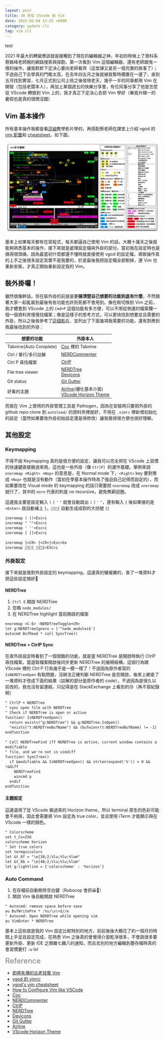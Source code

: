 ```yaml
---
layout: post
title: 30 天從 VScode 到 Vim
date: 2022-02-04 12:25 +0800
category: update cli
tag: vim cli
---
```


test

2021 年最大的轉變應該就是接觸到了現在的編輯器之神，年初的時候上了資科系蔡銘峰老師開的網路搜索與探勘，第一次看到 Vim 這個編輯器，還有老師跟鬼一樣的操作，讓我默默下定決心要向老師看齊（這堂課又是另一個充實的故事了）；不過自己下去學真的門檻太高，在去年四五月之後就被我暫時擱置在一邊了，直到五月找到實習，七月正式到公司上班之後發現老天，幾乎一半的同事都用 Vim 在開發（包括老闆本人），再加上某個週五的快樂分享會，有位同事分享了他是怎麼從 VScode 轉換到 Vim 上的，我才真正下定決心去把 Vim 學好（畢竟升碩一的暑假也是真的很閒沒錯）

<!--more-->

## Vim 基本操作
所有基本操作我都是看[這組](https://www.youtube.com/watch?v=LQVriYE3kxk&list=PLBd8JGCAcUAH56L2CYF7SmWJYKwHQYUDI)教學影片學的，再搭配蔡老師在課堂上介紹 vgod 的 [vim 配置](https://github.com/vgod/vimrc)和 [cheatsheet](https://blog.vgod.tw/2009/12/08/vim-cheat-sheet-for-programmers/)，如下圖。

![](/assets/img/vim-cheat-sheet-full.png)

基本上如果每天都有在寫程式，每天都逼自己使用 Vim 的話，大概十幾天之後就能夠熟悉基本的操作，接下來就是處理設定檔與外掛的部分。當初我在設定時也是搞得很頭痛，因為最當初什麼都還不懂時就直接使用 vgod 的設定檔，導致操作真的上手之後很多設定其實不是我要的，於是最後我把設定檔全部刪掉，連 Vim 也重新安裝，才真正開始重新設定我的 Vim。

## 裝外掛囉！
雖然很像幹話，但在裝外掛的前提是要**搞清楚自己想要的功能到底有什麼**，不然跟著大家一起亂裝到最後有些功能也許到死都不會用到。像在剛切換到 Vim 之前，我才體會到 VScode 上的 `Cmd+P` 這個功能有多方便，可以不用從側邊的檔案欄一個一個資料夾慢慢找檔案；像是這樣子的思考方式，可以更快找到想要並且需要的外掛，所以之後我參考了[這個影片](https://www.youtube.com/watch?v=gnupOrSEikQ)、並列出了下面幾項我需要的功能，還有對應到我最後找到的外掛：

|想要的功能|外掛本人|
|-----------------------|---------|
|Tabnine(Auto Complete)|[Coc](https://github.com/neoclide/coc.nvim.git) 裡的 Tabnine|
|Ctrl / 單行/多行註解|[NERDCommenter](https://github.com/preservim/nerdcommenter.git)|
|Ctrl P 尋找檔案|[CtrlP](https://github.com/ctrlpvim/ctrlp.vim.git)|
|File tree viewer|[NERDTree](https://github.com/preservim/nerdtree.git)<br>[Devicons](https://github.com/ryanoasis/vim-devicons.git)|
|Git status|[Git Gutter](https://github.com/airblade/vim-gitgutter.git)|
|好看的主題|[Airline](https://github.com/vim-airline/vim-airline.git)(優化基本介面)<br>[VScode Horizon Theme](https://github.com/ntk148v/vim-horizon.git)|

而我在 Vim 上使用的外掛管理工具是 Pathogen，因為在安裝時只要把外掛的 github repo clone 到 `autoload/` 的資料夾裡就好，不用在 `.vimrc` 裡新增初始化的設定（當然如果要改外掛初始設定還是得修改）讓我覺得很方便也很好理解。

## 其他設定
### Keymapping

不得不說 Keymapping 真的是很方便的設定，讓我可以完全把在 VScode 上習慣的快速鍵直接搬過來用，這也是一些外掛（像 `CtrlP`）的運作基礎。舉例來說 `nnoremap <Right> <Nop>` 的意思是，在 Normal mode 下，`<Right>` key 要對應成 `<Nop>` 也就是沒有動作（當初在學基本操作時為了強迫自己記得而設定的），而如果要改在 Visual mode 的 keymapping 的話只需要把 `nnoremap` 改成 `vnoremap` 就行了，其中的 `nore` 代表的則是 no recursive，避免無窮迴圈。

這邊我主要是設定輸入 `(` `[` `'` `"` 就會自動跳出 `)` `]` `'` `"`，還有輸入 `{` 後如果接的是 `<Enter>` 就自動補上 `}`，`{{` 自動生成成對的大括號 `{}`

```vim
inoremap ( ()<Esc>i
inoremap " ""<Esc>i
inoremap ' ''<Esc>i
inoremap [ []<Esc>i

inoremap {<CR> {<CR>}<Esc>ko
inoremap {{ {}<ESC>i
```

### 外掛設定
接下來就是我對外掛設定的 keymapping，這邊真的蠻複雜的，查了一堆資料才把這些設定搞好🥲

#### NERDTree
1. `Ctrl E` 開啟 NERDTree
2. 忽略 `node_modules/`
3. 在 NERDTree highlight 當前開啟的檔案

```vim
nnoremap <C-E> :NERDTreeToggle<CR>
let g:NERDTreeIgnore = ['^node_modules$']
autocmd BufRead * call SyncTree()
```

#### NERDTree + CtrlP Sync
在查外掛設定時看到了一個很酷的功能，就是當 NERDTree 是開啟時執行 CtrlP 尋找檔案，當選取檔案開啟後同步更新 NERDTree 的展開結構，這個行為跟 VScode 裡的 Ctrl P 行為幾乎是一模一樣了！不過因為原作者寫的 `IsNERDTreeOpen` 有點問題，沒辦法正確判斷 NERDTree 是否開啟，後來上網查了一堆資料才改成下面的結果（註解的部分是原作者的 code），不過因為是很久以前改的，我也沒有留連結，只記得是在 StackExchange 上看到的😢（再不寫紀錄啊）

```vim
" CtrlP + NERDTree
" sync open file with NERDTree
" Check if NERDTree is open or active
function! IsNERDTreeOpen()
  return exists("g:NERDTree") && g:NERDTree.IsOpen()
  "exists("t:NERDTreeBufName") && (bufwinnr(t:NERDTreeBufName) != -1)
endfunction

" Call NERDTreeFind iff NERDTree is active, current window contains a modifiable
" file, and we're not in vimdiff
function! SyncTree()
  if &modifiable && IsNERDTreeOpen() && strlen(expand('%')) > 0 && !&diff
    NERDTreeFind
    wincmd p
  endif
endfunction
```

#### 主題設定
這邊選用了從 VScode 搬過來的 Horizon theme，所以 terminal 原生的色彩可能會不夠用，因此會需要將 Vim 設定為 true color，並且使用 iTerm 才能顯示與在 VScode 一樣的顏色。

```vim
" Colorscheme
set t_Co=256
colorscheme horizon
" Set true colors
set termguicolors
let &t_8f = "\e[38;2;%lu;%lu;%lum"
let &t_8b = "\e[48;2;%lu;%lu;%lum"
let g:lightline = {'colorscheme' : 'horizon'}
```

### Auto Command
1. 在存檔前自動刪除空白鍵（Rubocop 會抓😀🔪）
2. 開啟 Vim 後自動開啟 NERDTree

```vim
" Autocmd: remove space before save
au BufWritePre * :%s/\s\+$//e
" Autocmd: Open NERDTree while opening vim
au VimEnter * NERDTree
```

基本上這些就是我的 Vim 設定比較特別的地方，前前後後大概花了約一個月的時間上手並且設定完成，在熟悉 Vim 之後真的會覺得介面乾淨很多，不會跳很多要更新外掛、更新 IDE 之類雜七雜八的通知，而且去別的地方編輯到要存檔時真的會習慣要打 `:w` lol

<font color="grey" style="font-size: 24px">Reference</font>
* [即將失傳的古老技藝 Vim](https://www.youtube.com/watch?v=LQVriYE3kxk&list=PLBd8JGCAcUAH56L2CYF7SmWJYKwHQYUDI)
* [vgod 的 vimrc](https://github.com/vgod/vimrc)
* [vgod's vim cheatsheet](https://blog.vgod.tw/2009/12/08/vim-cheat-sheet-for-programmers/)
* [How to Configure Vim like VSCode](https://www.youtube.com/watch?v=gnupOrSEikQ)
* [Coc](https://github.com/neoclide/coc.nvim.git)
* [NERDCommenter](https://github.com/preservim/nerdcommenter.git)
* [CtrlP](https://github.com/ctrlpvim/ctrlp.vim.git)
* [NERDTree](https://github.com/preservim/nerdtree.git)
* [Devicons](https://github.com/ryanoasis/vim-devicons.git)
* [Git Gutter](https://github.com/airblade/vim-gitgutter.git)
* [Airline](https://github.com/vim-airline/vim-airline.git)
* [VScode Horizon Theme](https://github.com/ntk148v/vim-horizon.git)
